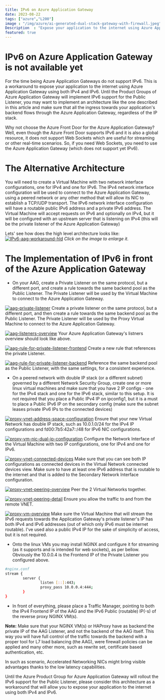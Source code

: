 ```yaml
---
title: IPv6 on Azure Application Gateway
date: 2023-08-22
tags: ["azure","L200"]
image : "/img/azure/ai-generated-dual-stack-gateway-with-firewall.jpeg"
Description  : "Expose your application to the internet using Azure Application Gateway using both IPv4 and IPv6."
featured: true
---
```


# IPv6 on Azure Application Gateway is not available yet

For the time being Azure Application Gateways do not support IPv6. This is a workaround to expose your application to the internet using Azure Application Gateway using both IPv4 and IPv6. Until the Product Groups of Azure Application Gateway will implement IPv6 support for the Public Listener, you may want to implement an architecture like the one described in this article and make sure that all the ingress towards your application's backend flows through the Azure Application Gateway, regardless of the IP stack.

Why not choose the Azure Front Door for the Azure Application Gateway? Well, even though the Azure Front Door supports IPv6 and it is also a global resource, it does not support Web Sockets which are useful for streaming or other real-time scenarios. So, if you need Web Sockets, you need to use the Azure Application Gateway (which does not support yet IPv6).

# The Alternative Architecture

You will need to create a Virtual Machine with two network interface configurations, one for IPv4 and one for IPv6. The IPv4 network interface configuration will be used to connect to the Azure Application Gateway, using a peered network or any other method that will allow its NIC to establish a TCP/UDP transport. The IPv6 network interface configuration will have a routable public IPv6 address and a private IPv6 address. The Virtual Machine will accept requests on IPv6 and optionally on IPv4, but it will be configured with an upstream server that is listening on IPv4 (this will be the private listener of the Azure Application Gateway)

Lets' see how does the high level architecture looks like:
[![IPv6-aag-workaround-hld](IPv6-aag-workaround-hld.png)](IPv6-aag-workaround-hld.png)
 _Click on the image to enlarge it._

# The Implementation of IPv6 in front of the Azure Application Gateway

* On your AAG, create a Private Listener on the same protocol, but a different port, and create a rule towards the same backend pool as the Public Listener. The Private Listener will be used by the Virtual Machine to connect to the Azure Application Gateway.

[![aag-private-listener](aag-private-listener.png)](aag-private-listener.png)
Create a private listener on the same protocol, but a different port, and then create a rule towards the same backend pool as the Public Listener. The Private Listener will be used by the Proxy Virtual Machine to connect to the Azure Application Gateway.

[![aag-listeners-overview](aag-listeners-overview.png)](aag-listeners-overview.png)
Your Azure Application Gateway's listners overview should look like above.

[![aag-rule-for-private-listener-frontend](aag-rule-for-private-listener-frontend.png)](aag-rule-for-private-listener-frontend.png)
Create a new rule that references the private Listener.

[![aag-rule-for-private-listener-backend](aag-rule-for-private-listener-backend.png)](aag-rule-for-private-listener-backend.png)
Reference the same backend pool as the Public Listener, with the same settings, for a consistent experience.

* On a peered network with double IP stack (or a different subnet) governed by a different Network Security Group, create one or more linux virtual machines and make sure that you have 2 IP configs - one for the IPv4 stack and one for the IPv6 stack, similar to this setup. 
It is not required that you place a Public IPv4 IP on ipconfig1, but it is a must to place a Public IPv6 IP on the secondary config (make sure the subnet leases private IPv6 IPs to the connected devices)

[![proxy-vnet-address-space-configuration](proxy-vnet-address-space-configuration.png)](proxy-vnet-address-space-configuration.png)
Ensure that your new Virtual Network has double IP stack, such as 10.0.1.0/24 for the IPv4 IP configurations and fd00:7b5:42a7::/48 for IPv6 NIC configurations.


[![proxy-vm-nic-dual-ip-configuration](proxy-vm-nic-dual-ip-configuration.png)](proxy-vm-nic-dual-ip-configuration.png)
Configure the Network Interface of the Virtual Machine with two IP configurations, one for IPv4 and one for IPv6.

[![proxy-vnet-connected-devices](proxy-vnet-connected-devices.png)](proxy-vnet-connected-devices.png)
Make sure that you can see both IP configurations as connected devices in the Virtual Network connected devices view.
Make sure to have at least one IPv6 address that is routable to the internet and that is added to the Secondary Network Interface configuration.

[![proxy-vnet-peering-overview](proxy-vnet-peering-overview.png)](proxy-vnet-peering-overview.png)
Peer the 2 Virtual Networks together.

[![proxy-vnet-peering-detail](proxy-vnet-peering-detail.png)](proxy-vnet-peering-detail.png)
Ensure you allow the traffic to and from the remote VNET.

[![proxy-vm-overview](proxy-vm-overview.png)](proxy-vm-overview.png)
Make sure the Virtual Machine that will stream the IPv6 requests towards the Application Gateway's private listener's IP has both IPv4 and IPv6 addresses (out of which only IPv6 must be internet routable). I've used also a public IPv4 IP for the sake of simplicity of access, but it is not required.

* Onto the linux VMs you may install NGINX and configure it for streaming (as it supports and is intended for web sockets), as per bellow. Obviously the 10.0.0.4 is the Frontend IP of the Private Listener you configured above.

```bash
#nginx.conf
stream {
        server {
                listen [::]:443;
                proxy_pass 10.0.0.4:444;
        }
}
```

* In front of everything, please place a Traffic Manager, pointing to both the IPv4 Frontend IP of the AAG and the IPv6 Public (routable) IP(-s) of the reverse proxy NGINX VM(s).

**Note:** Make sure that your NGINX VM(s) or HAProxy have as backend the private IP of the AAG Listener, and not the backend of the AAG itself. 
This way you will have full control of the traffic towards the backend with a proper tool for L7 load balancing (the AAG), were firewall policies can be applied and many other more, such as rewrite set, certificate based authentication, etc.

In such as scenario, Accelerated Networking NICs might bring visible advantages thanks to the low latency capabilities.

Until the Azure Product Group for Azure Application Gateway will rollout the IPv6 support for the Public Listener, please consider this architecture as a workaround that will allow you to expose your application to the internet using both IPv4 and IPv6.